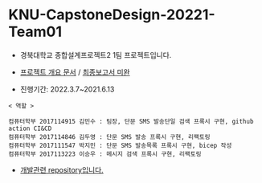 # KNU-CapstoneDesign-20221-Team01
- 경북대학교 종합설계프로젝트2 1팀 프로젝트입니다.

- [프로젝트 개요 문서](https://github.com/KIMTHE/KNU-CapstoneDesign-20221-Team01/blob/main/document/%ED%95%99%EB%B6%8008_2022S%20SW%EB%B6%84%EC%95%BC%20%EC%82%B0%ED%95%99%ED%98%91%EB%A0%A5%ED%94%84%EB%A1%9C%EC%A0%9D%ED%8A%B8%20%EC%A0%9C%EC%95%88%EC%84%9C_MS_%EC%9C%A0%EC%A0%80%EC%8A%A4%ED%8B%B4(OSS).pdf) / [최종보고서 미완]()

- 진행기간: 2022.3.7~2021.6.13


```
< 역할 >

컴퓨터학부 2017114915 김민수 : 팀장, 단문 SMS 발송단일 검색 프록시 구현, github action CI&CD
컴퓨터학부 2017114846 김두영 : 단문 SMS 발송 프록시 구현, 리팩토링
컴퓨터학부 2017111547 박지민 : 단문 SMS 발송목록 프록시 구현, bicep 작성
컴퓨터학부 2017113223 이승우 : 메시지 검색 프록시 구현, 리팩토링 
```

- [개발관련 repository입니다.](https://github.com/devrel-kr/nhn-toast-notification-service-custom-connector)

